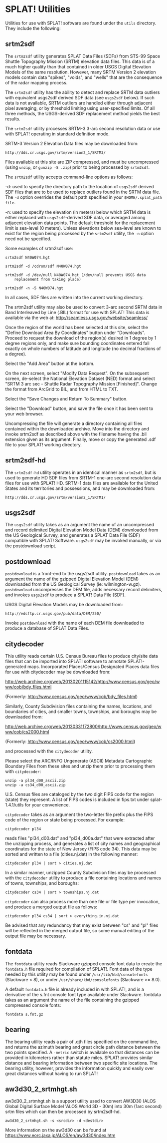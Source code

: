 # SPLAT! Utilities

Utilities for use with SPLAT! software are found under the
`utils` directory.  They include the following:


## srtm2sdf
The `srtm2sdf` utility generates SPLAT Data Files (SDFs) from STS-99
Space Shuttle Topography Mission (SRTM) elevation data files.  This
data is of a much higher quality than that contained in older USGS
Digital Elevation Models of the same resolution.  However, many SRTM
Version 2 elevation models contain data "spikes", "voids", and "wells"
that are the consequence of the radar mapping process.

The `srtm2sdf` utility has the ability to detect and replace SRTM data
outliers with equivalent usgs2sdf derived SDF data (see `usgs2sdf` below).
If such data is not available, SRTM outliers are handled either through
adjacent pixel averaging, or by threshold limiting using user-specified
limits.  Of all three methods, the USGS-derived SDF replacement method
yields the best results.

The `srtm2sdf` utility processes SRTM-3 3-arc second resolution data
or use with SPLAT! operating in standard definition mode.

SRTM-3 Version 2 Elevation Data files may be downloaded from:

	http://dds.cr.usgs.gov/srtm/version2_1/SRTM3/

Files available at this site are ZIP compressed, and must be
uncompressed (using `unzip`, or `gunzip -S .zip`) prior to being
processed by `srtm2sdf`.

The `srtm2sdf` utility accepts command-line options as follows:

-d:  used to specify the directory path to the location of `usgs2sdf`
     derived SDF files that are to be used to replace outliers found
     in the SRTM data file.  The `-d` option overrides the default path
     specified in your `$HOME/.splat_path file`.

-n:  used to specify the elevation (in meters) below which SRTM data
     is either replaced with `usgs2sdf`-derived SDF data, or averaged
     among adjacent elevation data points.  The default threshold for
     the replacement limit is sea-level (0 meters).  Unless elevations
     below sea-level are known to exist for the region being
     processed by the `srtm2sdf` utility, the `-n` option need not be
     specified.

Some examples of srtm2sdf use:

    srtm2sdf N40W074.hgt

    srtm2sdf -d /cdrom/sdf N40W074.hgt

    srtm2sdf -d /dev/null N40W074.hgt (/dev/null prevents USGS data
		replacement from taking place)

    srtm2sdf -n -5 N40W074.hgt

In all cases, SDF files are written into the current working directory.

The srtm2sdf utility may also be used to convert 3-arc second SRTM data
in Band Interleaved by Line (.BIL) format for use with SPLAT!  This data 
is available via the web at: http://seamless.usgs.gov/website/seamless/

Once the region of the world has been selected at this site, select the
"Define Download Area By Coordinates" button under "Downloads".  Proceed
to request the download of the region(s) desired in 1 degree by 1 degree
regions only, and make sure bounding coordinates entered fall exactly on
whole numbers of latitude and longitude (no decimal fractions of a degree).

Select the "Add Area" button at the bottom.

On the next screen, select "Modify Data Request".  On the subsequent screen,
de-select the National Elevation Dataset (NED) format and select "SRTM 3 arc
sec - Shuttle Radar Topography Mission [Finished]".  Change the format from
ArcGrid to BIL, and from HTML to TXT.

Select the "Save Changes and Return To Summary" button.

Select the "Download" button, and save the file once it has been sent to
your web browser.

Uncompressing the file will generate a directory containing all files
contained within the downloaded archive.  Move into the directory and
invoke srtm2sdf as described above with the filename having the .bil
extension given as its argument.  Finally, move or copy the generated
.sdf file to your SPLAT! working directory.


## srtm2sdf-hd
The `srtm2sdf-hd` utility operates in an identical manner as `srtm2sdf`,
but is used to generate HD SDF files from SRTM-1 one-arc second
resolution data files for use with SPLAT! HD.  SRTM-1 data files
are available for the United States and its territories and
possessions, and may be downloaded from:

	http://dds.cr.usgs.gov/srtm/version2_1/SRTM1/


## usgs2sdf
The `usgs2sdf` utility takes as an argument the name of an uncompressed
and record delimited Digital Elevation Model Data (DEM) downloaded from
the US Geological Survey, and generates a SPLAT Data File (SDF) compatible
with SPLAT! Software.  `usgs2sdf` may be invoked manually, or via the
postdownload script.


## postdownload
`postdownload` is a front-end to the usgs2sdf utility.  `postdownload`
takes as an argument the name of the gzipped Digital Elevation Model
(DEM) downloaded from the US Geological Survey (ie: wilmington-w.gz).
`postdownload` uncompresses the DEM file, adds necessary record delimiters,
and invokes `usgs2sdf` to produce a SPLAT! Data File (SDF).

USGS Digital Elevation Models may be downloaded from:

    http://edcftp.cr.usgs.gov/pub/data/DEM/250/

Invoke `postdownload` with the name of each DEM file downloaded to
produce a database of SPLAT Data Files.


## citydecoder
This utility reads certain U.S. Census Bureau files to produce city/site
data files that can be imported into SPLAT! software to annotate
SPLAT!-generated maps.  Incorporated Places/Census Designated Places
data files for use with citydecoder may be downloaded from:

http://web.archive.org/web/20130201115142/http://www.census.gov/geo/www/cob/bdy_files.html

(Formerly: http://www.census.gov/geo/www/cob/bdy_files.html)

Similarly, County Subdivision files containing the names, locations,
and boundaries of cities, and smaller towns, townships, and boroughs
may be downloaded from:

http://web.archive.org/web/20130331172800/http://www.census.gov/geo/www/cob/cs2000.html

(Formerly: http://www.census.gov/geo/www/cob/cs2000.html)

and processed with the `citydecoder` utility. 

Please select the ARC/INFO Ungenerate (ASCII) Metadata Cartographic Boundary
Files from these sites and unzip them prior to processing them with
`citydecoder`:

	unzip -a pl34_d00_ascii.zip
	unzip -a cs34_d00_ascii.zip

U.S. Census files are cataloged by the two digit FIPS code for the region
(state) they represent.  A list of FIPS codes is included in fips.txt
under splat-1.4.1/utils for your convenience.

`citydecoder` takes as an argument the two-letter file prefix plus the FIPS
code of the region or state being processed.  For example:

	citydecoder pl34

reads files "pl34_d00.dat" and "pl34_d00a.dat" that were extracted after
the unzipping process, and generates a list of city names and geographical
coordinates for the state of New Jersey (FIPS code 34).  This data may be
sorted and written to a file (cities.nj.dat) in the following manner:

	citydecoder pl34 | sort > cities.nj.dat

In a similar manner, unzipped County Subdivision files may be processed
with the `citydecoder` utility to produce a file containing locations and
names of towns, townships, and boroughs:

	citydecoder cs34 | sort > townships.nj.dat

`citydecoder` can also process more than one file or file type per invocation,
and produce a merged output file as follows:

	citydecoder pl34 cs34 | sort > everything.in.nj.dat

Be advised that any redundancy that may exist between "cs" and "pl" files
will be reflected in the merged output file, so some manual editing of
the output file may be necessary.

 
 ## fontdata
The `fontdata` utility reads Slackware gzipped console font data
to create the `fontdata.h` file required for compilation of SPLAT!.
Font data of the type needed by this utility may be found under
`/usr/lib/kbd/consolefonts` (Slackware < 8), or under
`/usr/share/kbd/consolefonts` (Slackware >= 8.0).

A default `fontdata.h` file is already included in with SPLAT!, and is
a derivative of the s.fnt console font type available under Slackware.
fontdata takes as an argument the name of the file containing the
gzipped compressed console fonts:

	fontdata s.fnt.gz


## bearing
The bearing utility reads a pair of .qth files specified on the command
line, and returns the azimuth bearing and great circle path distance between
the two points specified.  A `-metric` switch is available so that distances
can be provided in kilometers rather than statute miles.  SPLAT! provides
similar distance and bearing information between two specific site locations.
The bearing utility, however, provides the information quickly and easily
over great distances without having to run SPLAT!

## aw3d30_2_srtmhgt.sh
aw3d30_2_srtmhgt.sh is a support utility used to convert AW3D30 
(ALOS Global Digital Surface Model 'ALOS World 3D - 30m) into 30m (1arc second)
srtm files which can then be processed by srtm2sdf-hd.

	aw3d30_2_srtmhgt.sh -s <srcdir> -d <destdir>

More information on the aw3d30 can be found at https://www.eorc.jaxa.jp/ALOS/en/aw3d30/index.htm 
